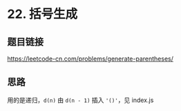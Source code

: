 # 22. 括号生成

## 题目链接

https://leetcode-cn.com/problems/generate-parentheses/

## 思路

用的是递归，`d(n)` 由 `d(n - 1)` 插入 `'()'`，见 index.js

